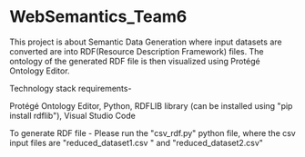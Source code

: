 # WebSemantics_Team6

This project is about Semantic Data Generation where input datasets are converted are into RDF(Resource Description Framework) files. The ontology of the generated RDF file is then visualized using Protégé Ontology Editor.

Technology stack requirements- 

Protégé Ontology Editor,
Python,
RDFLIB library (can be installed using "pip install rdflib"),
Visual Studio Code

To generate RDF file - Please run the "csv_rdf.py" python file, where the csv input files are "reduced_dataset1.csv " and "reduced_dataset2.csv"
